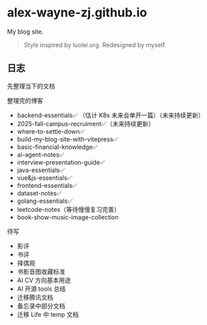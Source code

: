 # alex-wayne-zj.github.io

My blog site.

> Style inspired by luolei.org. Redesigned by myself.

## 日志

先整理当下的文档

整理完的博客

* backend-essentials✅ （估计 K8s 未来会单开一篇）（未来持续更新）
* 2025-fall-campus-recruiment✅（未来持续更新）
* where-to-settle-down✅
* build-my-blog-site-with-vitepress✅
* basic-financial-knowledge✅
* ai-agent-notes✅
* interview-presentation-guide✅
* java-essentials✅
* vue&js-essentials✅
* frontend-essentials✅
* dataset-notes✅
* golang-essentials✅
* leetcode-notes（等待慢慢复习完善）
* book-show-music-image-collection

待写

* 影评
* 书评
* 择偶观
* 书影音图收藏标准
* AI CV 方向基本用途
* AI 开源 tools 总结
* 迁移腾讯文档
* 备忘录中部分文档
* 迁移 Life 中 temp 文档
